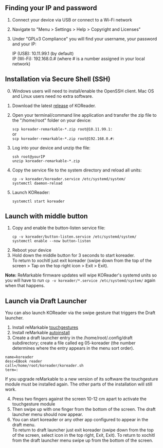## Finding your IP and password

1. Connect your device via USB or connect to a Wi-Fi network
2. Navigate to "Menu > Settings > Help > Copyright and Licenses"
3. Under "GPLv3 Compliance" you will find your username, your password and your IP:

    IP (USB): 10.11.99.1 (by default)\
    IP (Wi-Fi): 192.168.0.# (where # is a number assigned in your local network)

## Installation via Secure Shell (SSH)

0. Windows users will need to install/enable the OpenSSH client. Mac OS and Linux users need no extra software.

1. Download the latest [release](https://github.com/koreader/koreader/releases) of KOReader.

2. Open your terminal/command line application and transfer the zip file to the "/home/root" folder on your device:

   `scp koreader-remarkable-*.zip root@10.11.99.1:`\
   or\
   `scp koreader-remarkable-*.zip root@192.168.0.#:`

3. Log into your device and unzip the file:
   ```
   ssh root@yourIP
   unzip koreader-remarkable-*.zip
   ```
4. Copy the service file to the system directory and reload all units:
   ```
   cp -v koreader/koreader.service /etc/systemd/system/
   systemctl daemon-reload
   ```
5. Launch KOReader:
   
   `systemctl start koreader`

## Launch with middle button

1. Copy and enable the button-listen service file:
   ```
   cp -v koreader/button-listen.service /etc/systemd/system/
   systemctl enable --now button-listen
   ```
2. Reboot your device
3. Hold down the middle button for 3 seconds to start koreader.\
To return to xochitl just exit koreader (swipe down from the top of the screen > Tap on the top right icon > Exit > Exit).

**Note:** ReMarkable firmware updates will wipe KOReader's systemd units so you will have to run `cp -v koreader/*.service /etc/systemd/system/` again when that happens.

## Launch via Draft Launcher
You can also launch KOReader via the swipe gesture that triggers the Draft launcher.
   1. Install reMarkable [touchgestures](https://github.com/ddvk/remarkable-touchgestures)
   2. Install reMarkable [autoinstall](https://github.com/ddvk/remarkable-autoinstall)
   3. Create a draft launcher entry in the /home/root/.config/draft subdirectory; create a file called eg 05-koreader (the number determines 
   where the entry appears in the menu sort order).
   ```
   name=koreader
   desc=EBook reader
   call=/home/root/koreader/koreader.sh
   term=:
   ```

If you upgrade reMarkable to a new version of its software the touchgesture module must be installed again. The other parts of the installation will still work.

4. Press two fingers against the screen 10-12 cm apart to activate the touchgesture module
5. Then swipe up with one finger from the bottom of the screen. The draft launcher menu should now appear.
6. You can start koreader or any other app configured to appear in the draft menu.\
To return to draft launcher just exit koreader (swipe down from the top of the screen, select icon in the top right, Exit, Exit). To return to xochitl from the draft launcher menu swipe up from the bottom of the screen.

